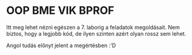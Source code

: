 # OOP BME VIK BPROF

Itt meg lehet nézni egészen a 7. laborig a feladatok megoldásait.
Nem biztos, hogy a legjobb kód, de ilyen szinten azért olyan rossz sem lehet.

Angol tudás előnyt jelent a megértésben :'D